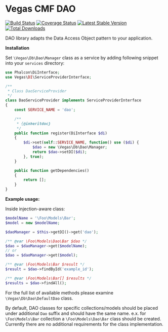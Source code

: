 Vegas CMF DAO
======================

[![Build Status](https://travis-ci.org/vegas-cmf/dao.png?branch=v2.0)](https://travis-ci.org/vegas-cmf/dao)
[![Coverage Status](https://coveralls.io/repos/vegas-cmf/dao/badge.png?branch=v2.0)](https://coveralls.io/r/vegas-cmf/dao?branch=v2.0)
[![Latest Stable Version](https://img.shields.io/packagist/v/vegas-cmf/dao.svg)](https://packagist.org/packages/vegas-cmf/dao)
[![Total Downloads](https://img.shields.io/packagist/dt/vegas-cmf/dao.svg)](https://packagist.org/packages/vegas-cmf/dao)

DAO library adapts the Data Access Object pattern to your application.

**Installation**

Set `\Vegas\Db\Dao\Manager` class as a service by adding following snippet into your `services` directory:
```php
use Phalcon\DiInterface;
use Vegas\DI\ServiceProviderInterface;

/**
 * Class DaoServiceProvider
 */
class DaoServiceProvider implements ServiceProviderInterface
{
    const SERVICE_NAME = 'dao';

    /**
     * {@inheritdoc}
     */
    public function register(DiInterface $di)
    {
        $di->set(self::SERVICE_NAME, function() use ($di) {
            $dao = new \Vegas\Db\Dao\Manager;
            return $dao->setDI($di);
        }, true);
    }

    public function getDependencies()
    {
        return [];
    }
}
```

**Example usage:**

Inside injection-aware class:
```php
$modelName = '\Foo\Models\Bar';
$model = new $modelName;

$daoManager = $this->getDI()->get('dao');

/** @var \Foo\Models\Dao\Bar $dao */
$dao = $daoManager->get($modelName);
// or
$dao = $daoManager->get($model);

/** @var \Foo\Models\Bar $result */
$result = $dao->findById('example_id');

/** @var \Foo\Models\Bar[] $results */
$results = $dao->findAll();
```

For the full list of available methods please examine `\Vegas\Db\Dao\DefaultDao` class.

By default, DAO classes for specific collections/models should be placed under additional `Dao` suffix and should have the same name.
e.x. for `\Foo\Models\Bar` collection a `\Foo\Models\Dao\Bar` class should be created.
Currently there are no additional requirements for the class implementation. 